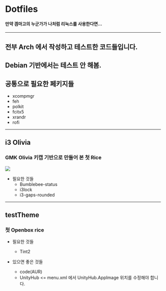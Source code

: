 # Dotfiles
#### 만약 겜마고의 누군가가 나처럼 리눅스를 사용한다면...<br>

* * *

## 전부 Arch 에서 작성하고 테스트한 코드들입니다.
## Debian 기반에서는 테스트 안 해봄.

## 공통으로 필요한 페키지들
* xcompmgr
* feh
* polkit
* fcitx5
* xrandr
* rofi

* * *

## i3 Olivia
### GMK Olivia 키캡 기반으로 만들어 본 첫 Rice

![](https://cdn.discordapp.com/attachments/888797035468308550/888797064165724230/ss.png)

* 필요한 것들
  * Bumblebee-status
  * i3lock
  * i3-gaps-rounded

* * *

## testTheme
### 첫 Openbox rice

* 필요한 것들
  * Tint2

* 있으면 좋은 것들
  * code(AUR)
  * UnityHub <= menu.xml 에서 UnityHub.AppImage 위치를 수정해야 합니다.
